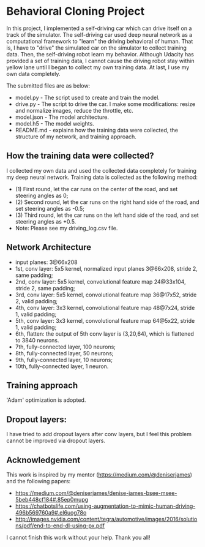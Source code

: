 # Behavioral Cloning Project

In this project, I implemented a self-driving car which can drive itself on a track of the simulator. The self-driving car used deep neural network as a computational framework to "learn" the driving behavioral of human. That is, I have to "drive" the simulated car on the simulator to collect training data. Then, the self-driving robot learn my behavior. Although Udacity has provided a set of training data, I cannot cause the driving robot stay within yellow lane until I began to collect my own training data. At last, I use my own data completely.

The submitted files are as below:

* model.py - The script used to create and train the model.
* drive.py - The script to drive the car. I make some modifications: resize and normalize images, reduce the throttle, etc. 
* model.json - The model architecture.
* model.h5 - The model weights.
* README.md - explains how the training data were collected, the structure of my network, and training approach.

## How the training data were collected?
I collected my own data and used the collected data completely for training my deep neural network.
Training data is collected as the following method:
* (1) First round, let the car runs on the center of the road, and set steering angles as 0;
* (2) Second round, let the car runs on the right hand side of the road, and set steering angles as -0.5;
* (3) Third round, let the car runs on the left hand side of the road, and set steering angles as +0.5.
* Note: Please see my driving_log.csv file.

## Network Architecture
* input planes: 3@66x208
* 1st, conv layer: 5x5 kernel, normalized input planes 3@66x208, stride 2, same padding;
* 2nd, conv layer: 5x5 kernel, convolutional feature map 24@33x104, stride 2, same padding;
* 3rd, conv layer: 5x5 kernel, convolutional feature map 36@17x52, stride 2, valid padding;
* 4th, conv layer: 3x3 kernel, convolutional feature map 48@7x24, stride 1, valid padding;
* 5th, conv layer: 3x3 kernel, convolutional feature map 64@5x22, stride 1, valid padding;
* 6th, flatten: the output of 5th conv layer is (3,20,64), which is flattened to 3840 neurons.
* 7th, fully-connected layer, 100 neurons;
* 8th, fully-connected layer, 50 neurons;
* 9th, fully-connected layer, 10 neurons;
* 10th, fully-connected layer, 1 neuron.
## Training approach
'Adam' optimization is adopted.

## Dropout layers:
I have tried to add dropout layers after conv layers, but I feel this problem cannot be improved via dropout layers.

## Acknowledgement

This work is inspired by my mentor (https://medium.com/@deniserjames) and the following papers:
* https://medium.com/@deniserjames/denise-james-bsee-msee-5beb448cf184#.85ep0mupg
* https://chatbotslife.com/using-augmentation-to-mimic-human-driving-496b569760a9#.el6uog78o
* http://images.nvidia.com/content/tegra/automotive/images/2016/solutions/pdf/end-to-end-dl-using-px.pdf

I cannot finish this work without your help.
Thank you all!


